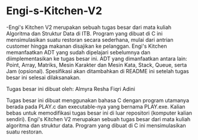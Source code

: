 # Engi-s-Kitchen-V2
-Engi's Kitchen V2 merupakan sebuah tugas besar dari mata kuliah Algoritma dan Struktur Data di ITB. Program yang dibuat di C ini mensimulasikan suatu restoran secara sederhana, mulai dari antrian customer hingga makanan disajikan ke pelanggan.
Engi's Kitchen memanfaatkan ADT yang sudah dipelajari sebelumnya dan diimplementasikan ke tugas besar ini. ADT yang dimanfaatkan antara lain: Point, Array, Matriks, Mesin Karakter dan Mesin Kata, Stack, Queue, serta Jam (opsional). Spesifikasi akan ditambahkan di README ini setelah tugas besar ini selesai dilaksanakan.

Tugas besar ini dibuat oleh:
Almyra
Resha
Fiqri
Adini

Tugas besar ini dibuat menggunakan bahasa C dengan program utamanya berada pada PLAY.c dan executable-nya yang bernama PLAY.exe. Kalian bebas untuk memodifikasi tugas besar ini di luar repositori (komputer kalian sendiri).
Engi's Kitchen V2 merupakan sebuah tugas besar dari mata kuliah algoritma dan struktur data. Program yang dibuat di C ini mensimulasikan suatu restoran.